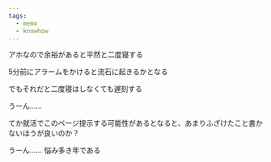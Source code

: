 ```yaml
---
tags:
  - memo
  - knowhow
---
```


アホなので余裕があると平然と二度寝する

5分前にアラームをかけると流石に起きるかとなる

でもそれだと二度寝はしなくても遅刻する

うーん……

てか就活でこのページ提示する可能性があるとなると、あまりふざけたこと書かないほうが良いのか？

うーん……
悩み多き年である
